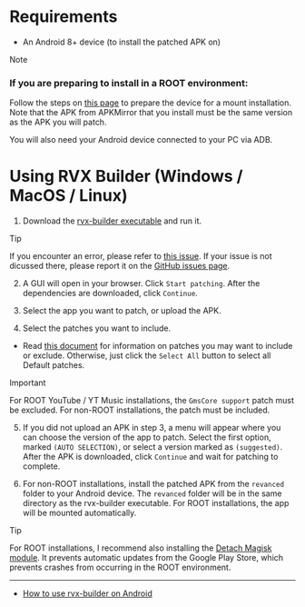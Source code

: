Requirements
==

- An Android 8+ device (to install the patched APK on)

> [!NOTE]
> ### If you are preparing to install in a ROOT environment:
>
> Follow the steps on [this page](https://github.com/inotia00/revanced-documentation/blob/main/docs/supplying-an-apk.md) to prepare the device for a mount installation. Note that the APK from APKMirror that you install must be the same version as the APK you will patch.
>
> You will also need your Android device connected to your PC via ADB.


Using RVX Builder (Windows / MacOS / Linux)
==

1. Download the [rvx-builder executable](https://github.com/inotia00/rvx-builder/releases/latest) and run it.

> [!TIP]
>
> If you encounter an error, please refer to [this issue](https://github.com/inotia00/rvx-builder/issues/7). If your issue is not dicussed there, please report it on the [GitHub issues page](https://github.com/inotia00/rvx-builder/issues).

2. A GUI will open in your browser. Click `Start patching`. After the dependencies are downloaded, click `Continue`.

3. Select the app you want to patch, or upload the APK.

4. Select the patches you want to include.

- Read [this document](https://github.com/inotia00/revanced-documentation/blob/main/docs/information-about-patches.md) for information on patches you may want to include or exclude. Otherwise, just click the `Select All` button to select all Default patches.

> [!IMPORTANT]
>
> For ROOT YouTube / YT Music installations, the `GmsCore support` patch must be excluded. For non-ROOT installations, the patch must be included.

5. If you did not upload an APK in step 3, a menu will appear where you can choose the version of the app to patch. Select the first option, marked `(AUTO SELECTION)`, or select a version marked as `(suggested)`. After the APK is downloaded, click `Continue` and wait for patching to complete.

6. For non-ROOT installations, install the patched APK from the `revanced` folder to your Android device. The `revanced` folder will be in the same directory as the rvx-builder executable. For ROOT installations, the app will be mounted automatically.

> [!TIP]
> For ROOT installations, I recommend also installing the [Detach Magisk module](https://forum.xda-developers.com/t/module-detach3-detach-market-links.3447494/). It prevents automatic updates from the Google Play Store, which prevents crashes from occurring in the ROOT environment.


___
- [How to use rvx-builder on Android](https://github.com/inotia00/revanced-documentation/blob/main/docs/rvx-builder%20(android).md)